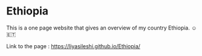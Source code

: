 # Ethiopia
This is a one page website that gives an overview of my country Ethiopia. ☺️🇪🇹

Link to the page : https://liyasileshi.github.io/Ethiopia/
